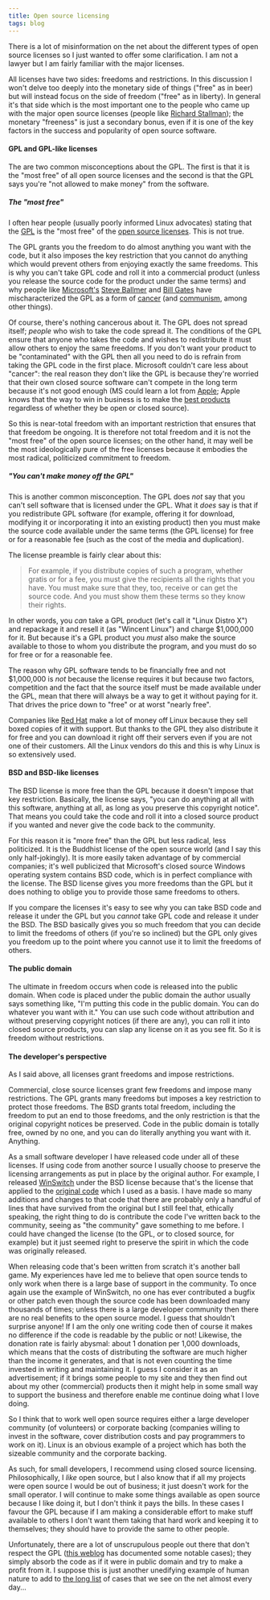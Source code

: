 ```yaml
---
title: Open source licensing
tags: blog
---
```


There is a lot of misinformation on the net about the different types of open source licenses so I just wanted to offer some clarification. I am not a lawyer but I am fairly familiar with the major licenses.

All licenses have two sides: freedoms and restrictions. In this discussion I won't delve too deeply into the monetary side of things ("free" as in beer) but will instead focus on the side of freedom ("free" as in liberty). In general it's that side which is the most important one to the people who came up with the major open source licenses (people like [Richard Stallman](http://stallman.org/)); the monetary "freeness" is just a secondary bonus, even if it is one of the key factors in the success and popularity of open source software.

#### GPL and GPL-like licenses

The are two common misconceptions about the GPL. The first is that it is the "most free" of all open source licenses and the second is that the GPL says you're "not allowed to make money" from the software.

##### The "most free"

I often hear people (usually poorly informed Linux advocates) stating that the [GPL](http://www.gnu.org/licenses/gpl.html) is the "most free" of the [open source licenses](http://www.gnu.org/licenses/licenses.html). This is not true.

The GPL grants you the freedom to do almost anything you want with the code, but it also imposes the key restriction that you cannot do anything which would prevent others from enjoying exactly the same freedoms. This is why you can't take GPL code and roll it into a commercial product (unless you release the source code for the product under the same terms) and why people like [Microsoft's](http://www.microsoft.com/) [Steve Ballmer](http://www.microsoft.com/presspass/exec/steve/default.mspx) and [Bill Gates](http://www.microsoft.com/billgates/default.asp) have mischaracterized the GPL as a form of [cancer](http://www.theregister.co.uk/2001/06/02/ballmer_linux_is_a_cancer/) (and [communism](http://www.theregister.co.uk/2001/06/20/gpl_pacman_will_eat_your/), among other things).

Of course, there's nothing cancerous about it. The GPL does not spread itself; _people_ who wish to take the code spread it. The conditions of the GPL ensure that anyone who takes the code and wishes to redistribute it must allow others to enjoy the same freedoms. If you don't want your product to be "contaminated" with the GPL then all you need to do is refrain from taking the GPL code in the first place. Microsoft couldn't care less about "cancer": the real reason they don't like the GPL is because they're worried that their own closed source software can't compete in the long term because it's not good enough (MS could learn a lot from [Apple](http://www.apple.com/); Apple knows that the way to win in business is to make the [best products](http://www.apple.com/macosx/) regardless of whether they be open or closed source).

So this is near-total freedom with an important restriction that ensures that that freedom be ongoing. It is therefore not total freedom and it is not the "most free" of the open source licenses; on the other hand, it may well be the most ideologically pure of the free licenses because it embodies the most radical, politicized commitment to freedom.

##### "You can't make money off the GPL"

This is another common misconception. The GPL does _not_ say that you can't sell software that is licensed under the GPL. What it _does_ say is that if you redistribute GPL software (for example, offering it for download, modifying it or incorporating it into an existing product) then you must make the source code available under the same terms (the GPL license) for free or for a reasonable fee (such as the cost of the media and duplication).

The license preamble is fairly clear about this:

> For example, if you distribute copies of such a program, whether gratis or for a fee, you must give the recipients all the rights that you have. You must make sure that they, too, receive or can get the source code. And you must show them these terms so they know their rights.

In other words, you _can_ take a GPL product (let's call it "Linux Distro X") and repackage it and resell it (as "Wincent Linux") and charge \$1,000,000 for it. But because it's a GPL product you _must_ also make the source available to those to whom you distribute the program, and you must do so for free or for a reasonable fee.

The reason why GPL software tends to be financially free and not \$1,000,000 is _not_ because the license requires it but because two factors, competition and the fact that the source itself must be made available under the GPL, mean that there will always be a way to get it without paying for it. That drives the price down to "free" or at worst "nearly free".

Companies like [Red Hat](http://www.redhat.com/) make a lot of money off Linux because they sell boxed copies of it with support. But thanks to the GPL they also distribute it for free and you can download it right off their servers even if you are not one of their customers. All the Linux vendors do this and this is why Linux is so extensively used.

#### BSD and BSD-like licenses

The BSD license is more free than the GPL because it doesn't impose that key restriction. Basically, the license says, "you can do anything at all with this software, anything at all, as long as you preserve this copyright notice". That means you could take the code and roll it into a closed source product if you wanted and never give the code back to the community.

For this reason it is "more free" than the GPL but less radical, less politicized. It is the Buddhist license of the open source world (and I say this only half-jokingly). It is more easily taken advantage of by commercial companies; it's well publicized that Microsoft's closed source Windows operating system contains BSD code, which is in perfect compliance with the license. The BSD license gives you more freedoms than the GPL but it does nothing to oblige you to provide those same freedoms to others.

If you compare the licenses it's easy to see why you can take BSD code and release it under the GPL but you _cannot_ take GPL code and release it under the BSD. The BSD basically gives you so much freedom that you can decide to limit the freedoms of others (if you're so inclined) but the GPL only gives you freedom up to the point where you cannot use it to limit the freedoms of others.

#### The public domain

The ultimate in freedom occurs when code is released into the public domain. When code is placed under the public domain the author usually says something like, "I'm putting this code in the public domain. You can do whatever you want with it." You can use such code without attribution and without preserving copyright notices (if there are any), you can roll it into closed source products, you can slap any license on it as you see fit. So it is freedom without restrictions.

#### The developer's perspective

As I said above, all licenses grant freedoms and impose restrictions.

Commercial, close source licenses grant few freedoms and impose many restrictions. The GPL grants many freedoms but imposes a key restriction to protect those freedoms. The BSD grants total freedom, including the freedom to put an end to those freedoms, and the only restriction is that the original copyright notices be preserved. Code in the public domain is totally free, owned by no one, and you can do literally anything you want with it. Anything.

As a small software developer I have released code under all of these licenses. If using code from another source I usually choose to preserve the licensing arrangements as put in place by the original author. For example, I released [WinSwitch](http://typechecked.net/a/products/winswitch/) under the BSD license because that's the license that applied to the [original code](http://www.codingmonkeys.de/map/log/archives/000047.html) which I used as a basis. I have made so many additions and changes to that code that there are probably only a handful of lines that have survived from the original but I still feel that, ethically speaking, the right thing to do is contribute the code I've written back to the community, seeing as "the community" gave something to me before. I could have changed the license (to the GPL, or to closed source, for example) but it just seemed right to preserve the spirit in which the code was originally released.

When releasing code that's been written from scratch it's another ball game. My experiences have led me to believe that open source tends to only work when there is a large base of support in the community. To once again use the example of WinSwitch, no one has ever contributed a bugfix or other patch even though the source code has been downloaded many thousands of times; unless there is a large developer community then there are no real benefits to the open source model. I guess that shouldn't surprise anyone! If I am the only one writing code then of course it makes no difference if the code is readable by the public or not! Likewise, the donation rate is fairly abysmal: about 1 donation per 1,000 downloads, which means that the costs of distributing the software are much higher than the income it generates, and that is not even counting the time invested in writing and maintaining it. I guess I consider it as an advertisement; if it brings some people to my site and they then find out about my other (commercial) products then it might help in some small way to support the business and therefore enable me continue doing what I love doing.

So I think that to work well open source requires either a large developer community (of volunteers) or corporate backing (companies willing to invest in the software, cover distribution costs and pay programmers to work on it). Linux is an obvious example of a project which has both the sizeable community and the corporate backing.

As such, for small developers, I recommend using closed source licensing. Philosophically, I _like_ open source, but I also know that if all my projects were open source I would be out of business; it just doesn't work for the small operator. I will continue to make some things available as open source because I like doing it, but I don't think it pays the bills. In these cases I favour the GPL because if I am making a considerable effort to make stuff available to others I don't want them taking that hard work and keeping it to themselves; they should have to provide the same to other people.

Unfortunately, there are a lot of unscrupulous people out there that don't respect the GPL ([this weblog](http://drunkenblog.com/) has documented some notable cases); they simply absorb the code as if it were in public domain and try to make a profit from it. I suppose this is just another unedifying example of human nature to add to [the long list](http://typechecked.net/a/about/wincent/weblog/archives/2005/05/the_internet_a.php) of cases that we see on the net almost every day...
